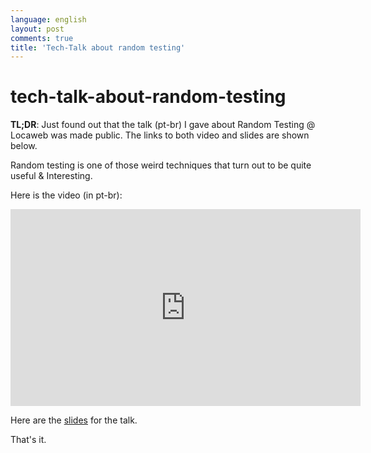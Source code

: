 ```yaml
---
language: english
layout: post
comments: true
title: 'Tech-Talk about random testing'
---
```


<p hidden>

# tech-talk-about-random-testing

</p>

**TL;DR**: Just found out that the talk (pt-br) I gave about Random Testing @
Locaweb was made public. The links to both video and slides are shown below.

<p hidden> <span class="underline">excerpt-separator</span> </p>

Random testing is one of those weird techniques that turn out to be quite
useful & Interesting.

Here is the video (in pt-br):

 <iframe width="560" height="315"
  src="https://www.youtube.com/embed/mMVrUbwV9oo" frameborder="0"
  allowfullscreen></iframe>

Here are the [slides](https://speakerdeck.com/rranelli/locaweb-techtalks-2015-random-testing-what-it-is-and-why-it-matters) for the talk.

That's it.
